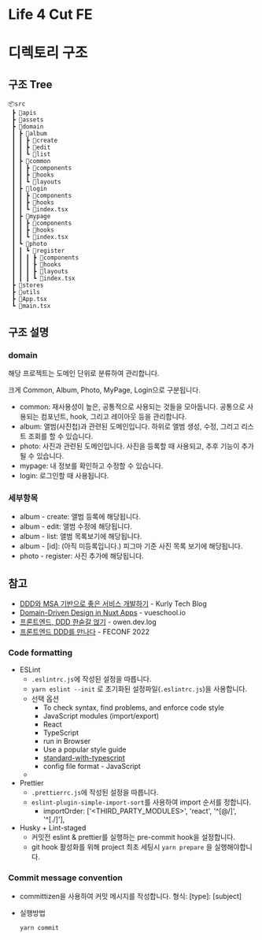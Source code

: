 # Life 4 Cut FE

# 디렉토리 구조

## 구조 Tree

```text
📦src
 ┣ 📂apis
 ┣ 📂assets
 ┣ 📂domain
 ┃ ┣ 📂album
 ┃ ┃ ┣ 📂create
 ┃ ┃ ┣ 📂edit
 ┃ ┃ ┗ 📂list
 ┃ ┣ 📂common
 ┃ ┃ ┣ 📂components
 ┃ ┃ ┣ 📂hooks
 ┃ ┃ ┗ 📂layouts
 ┃ ┣ 📂login
 ┃ ┃ ┣ 📂components
 ┃ ┃ ┣ 📂hooks
 ┃ ┃ ┗ 📜index.tsx
 ┃ ┣ 📂mypage
 ┃ ┃ ┣ 📂components
 ┃ ┃ ┣ 📂hooks
 ┃ ┃ ┗ 📜index.tsx
 ┃ ┗ 📂photo
 ┃ ┃ ┗ 📂register
 ┃ ┃ ┃ ┣ 📂components
 ┃ ┃ ┃ ┣ 📂hooks
 ┃ ┃ ┃ ┣ 📂layouts
 ┃ ┃ ┃ ┗ 📜index.tsx
 ┣ 📂stores
 ┣ 📂utils
 ┣ 📜App.tsx
 ┗ 📜main.tsx

```

## 구조 설명

### domain

해당 프로젝트는 도메인 단위로 분류하여 관리합니다. </br>

크게 Common, Album, Photo, MyPage, Login으로 구분됩니다.

- common: 재사용성이 높은, 공통적으로 사용되는 것들을 모아둡니다. 공통으로 사용되는 컴포넌트, hook, 그리고 레이아웃 등을 관리합니다.
- album: 앨범(사진첩)과 관련된 도메인입니다. 하위로 앨범 생성, 수정, 그리고 리스트 조회를 할 수 있습니다.
- photo: 사진과 관련된 도메인입니다. 사진을 등록할 때 사용되고, 추후 기능이 추가될 수 있습니다.
- mypage: 내 정보를 확인하고 수정할 수 있습니다.
- login: 로그인할 때 사용됩니다.

### 세부항목

- album - create: 앨범 등록에 해당됩니다.
- album - edit: 앨범 수정에 해당됩니다.
- album - list: 앨범 목록보기에 해당됩니다.
- album - [id]: (아직 미등록입니다.) 피그마 기준 사진 목록 보기에 해당됩니다.
- photo - register: 사진 추가에 해당됩니다.

## 참고

- [DDD와 MSA 기반으로 좋은 서비스 개발하기](https://helloworld.kurly.com/blog/ddd-msa-service-development/) - Kurly Tech Blog
- [Domain-Driven Design in Nuxt Apps](https://vueschool.io/articles/vuejs-tutorials/domain-driven-design-in-nuxt-apps/) -
  vueschool.io
- [프론트엔드, DDD 한숟갈 얹기](https://handhand.tistory.com/256) - owen.dev.log
- [프론트엔드 DDD를 만나다](https://www.youtube.com/watch?v=FeDBlSBPUz8) - FECONF 2022

### Code formatting

- ESLint
  - `.eslintrc.js`에 작성된 설정을 따릅니다.
  - `yarn eslint --init` 로 초기화된 설정파일(`.eslintrc.js`)을 사용합니다.
  - 선택 옵션
    - To check syntax, find problems, and enforce code style
    - JavaScript modules (import/export)
    - React
    - TypeScript
    - run in Browser
    - Use a popular style guide
    - [standard-with-typescript](https://github.com/standard/eslint-config-standard-with-typescript)
    - config file format - JavaScript
  -
- Prettier
  - `.prettierrc.js`에 작성된 설정을 따릅니다.
  - `eslint-plugin-simple-import-sort`를 사용하여 import 순서를 정합니다.
    - importOrder: ['<THIRD_PARTY_MODULES>', 'react', '^[@/]', '^[./]'],
- Husky + Lint-staged
  - 커밋전 eslint & prettier를 실행하는 pre-commit hook을 설정합니다.
  - git hook 활성화를 위해 project 최초 세팅시 `yarn prepare` 을 실행해야합니다.

### Commit message convention

- committizen을 사용하여 커밋 메시지를 작성합니다. 형식: [type]: [subject]
- 실행방법

  `yarn commit`
